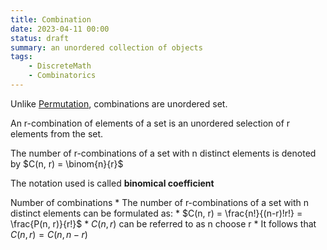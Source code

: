 ```yaml
---
title: Combination
date: 2023-04-11 00:00
status: draft
summary: an unordered collection of objects
tags:
    - DiscreteMath
    - Combinatorics
---
```


Unlike [Permutation](permutation.md), combinations are unordered set.

An r-combination of elements of a set is an unordered selection of r elements from the set.

The number of r-combinations of a set with n distinct elements is denoted by $C(n, r) = \binom{n}{r}$

The notation used is called **binomical coefficient**

Number of combinations
    * The number of r-combinations of a set with n distinct elements can be formulated as:
        * $C(n, r) = \frac{n!}{(n-r)!r!} = \frac{P(n, r)}{r!}$
    * $C(n, r)$ can be referred to as n choose r
    * It follows that $C(n, r) = C(n, n - r)$
